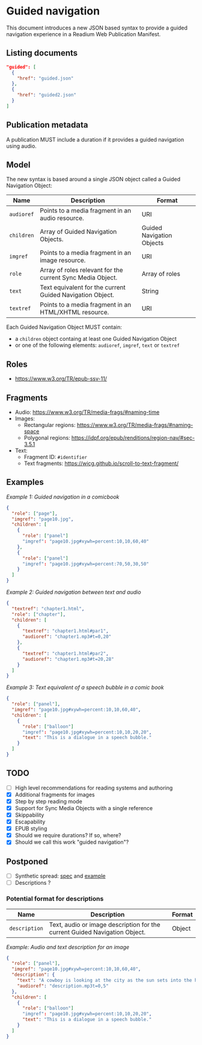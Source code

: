 # Guided navigation

This document introduces a new JSON based syntax to provide a guided navigation experience in a Readium Web Publication Manifest.

## Listing documents


```json
"guided": [
  {
    "href": "guided.json"
  },
  {
    "href": "guided2.json"
  }
]
```

## Publication metadata

A publication MUST include a duration if it provides a guided navigation using audio.

## Model

The new syntax is based around a single JSON object called a Guided Navigation Object:

| Name | Description | Format |
| ---- | ----------- | ------ |
| `audioref` | Points to a media fragment in an audio resource. | URI |
| `children` | Array of Guided Navigation Objects. | Guided Navigation Objects |
| `imgref` | Points to a media fragment in an image resource. | URI |
| `role`     | Array of roles relevant for the current Sync Media Object. | Array of roles |
| `text`  | Text equivalent for the current Guided Navigation Object. | String |
| `textref`  | Points to a media fragment in an HTML/XHTML resource. | URI |

Each Guided Navigation Object MUST contain:

- a `children` object containg at least one Guided Navigation Object
- or one of the following elements: `audioref`, `imgref`, `text` or `textref`

## Roles

- <https://www.w3.org/TR/epub-ssv-11/>

## Fragments

- Audio: <https://www.w3.org/TR/media-frags/#naming-time>
- Images:
  - Rectangular regions: <https://www.w3.org/TR/media-frags/#naming-space>
  - Polygonal regions: <https://idpf.org/epub/renditions/region-nav/#sec-3.5.1>
- Text:
  - Fragment ID: `#identifier` 
  - Text fragments: <https://wicg.github.io/scroll-to-text-fragment/>

## Examples

*Example 1: Guided navigation in a comicbook*

```json
{
  "role": ["page"],
  "imgref": "page10.jpg",
  "children": [
    {
      "role": ["panel"]
      "imgref": "page10.jpg#xywh=percent:10,10,60,40"
    },
    {
      "role": ["panel"]
      "imgref": "page10.jpg#xywh=percent:70,50,30,50"
    }
  ]
}
```

*Example 2: Guided navigation between text and audio*

```json
{
  "textref": "chapter1.html",
  "role": ["chapter"],
  "children": [
    {
      "textref": "chapter1.html#par1", 
      "audioref": "chapter1.mp3#t=0,20"
    },
    {
      "textref": "chapter1.html#par2", 
      "audioref": "chapter1.mp3#t=20,28"
    }
  ]
}
```

*Example 3: Text equivalent of a speech bubble in a comic book*

```json
{
  "role": ["panel"],
  "imgref": "page10.jpg#xywh=percent:10,10,60,40",
  "children": [
    {
      "role": ["balloon"]
      "imgref": "page10.jpg#xywh=percent:10,10,20,20",
      "text": "This is a dialogue in a speech bubble."
    }
  ]
}
```

## TODO

- [ ] High level recommendations for reading systems and authoring
- [x] Additional fragments for images
- [x] Step by step reading mode
- [x] Support for Sync Media Objects with a single reference
- [x] Skippability
- [x] Escapability
- [x] EPUB styling
- [x] Should we require durations? If so, where?
- [x] Should we call this work "guided navigation"?

## Postponed

- [ ] Synthetic spread: [spec](https://idpf.org/epub/renditions/region-nav/#sec-3.5.2) and [example](https://idpf.org/epub/renditions/region-nav/#app-a.2)
- [ ] Descriptions ?

### Potential format for descriptions

| Name | Description | Format |
| ---- | ----------- | ------ |
| `description` | Text, audio or image description for the current Guided Navigation Object. | Object |

*Example: Audio and text description for an image*

```json
{
  "role": ["panel"],
  "imgref": "page10.jpg#xywh=percent:10,10,60,40",
  "description": {
    "text": "A cowboy is looking at the city as the sun sets into the horizon.",
    "audioref": "description.mp3t=0,5"
  },
  "children": [
    {
      "role": ["balloon"]
      "imgref": "page10.jpg#xywh=percent:10,10,20,20",
      "text": "This is a dialogue in a speech bubble."
    }
  ]
}
```